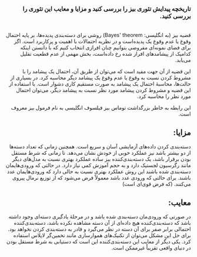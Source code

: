 <div dir="rtl">
  
  ###  تاریخچه پیدایش تئوری بیز را بررسی کنید و مزایا و معایب این تئوری را بررسی کنید.
  
  <br/>
  قضیه بیز (به انگلیسی: Bayes' theorem) روشی برای دسته‌بندی پدیده‌ها، بر پایه احتمال وقوع یا عدم وقوع یک پدیده‌است و در نظریه احتمالات با اهمیت و پرکاربرد است. اگر برای فضای نمونه‌ای مفروضی بتوانیم چنان افرازی انتخاب کنیم که با دانستن اینکه کدامیک از پیشامدهای افراز شده رخ داده‌است، بخش مهمی از عدم قطعیت تقلیل می‌یابد.

این قضیه از آن جهت مفید است که می‌توان از طریق آن، احتمال یک پیشامد را با مشروط کردن نسبت به وقوع یا عدم وقوع یک پیشامد دیگر محاسبه کرد. در بسیاری از حالت‌ها، محاسبهٔ احتمال یک پیشامد به صورت مستقیم کاری دشوار است. با استفاده از این قضیه و مشروط کردن پیشامد مورد نظر نسبت به پیشامد دیگر، می‌توان احتمال مورد نظر را محاسبه کرد.

این رابطه به خاطر بزرگداشت توماس بیز فیلسوف انگلیسی به نام فرمول بیز معروف است.<br/>

## مزایا:

دسته‌بندی کردن داده‌های آزمایشی آسان و سریع است. همچنین زمانی که تعداد دسته‌ها از دو بیشتر باشد نیز عملکرد خوبی از خودش نشان می‌دهد.
تا زمانی که شرط مستقل بودن برقرار باشد، یک دسته‌بندی‌کننده بیز ساده عملکرد بهتری نسبت به مدل‌های دیگر مانند رگرسیون لجستیک دارد و به حجم آموزش کمی نیاز دارد.
در حالتی که ورودی‌هایمان دسته‌بندی شده باشند این روش عملکرد بهتری نسبت به حالی دارد که ورودی‌هایمان عدد باشند. برای حالتی که ورودی عدد باشد معمولاً فرض می‌شود که از توزیع نرمال پیروی می‌کنند. (که فرض قوی‌ای است)
<br/>

## معایب:

در صورتی که ورودی‌مان دسته‌بندی شده باشد و در مرحلهٔ یادگیری دسته‌ای وجود داشته باشد که دسته‌بندی‌کننده هیچ داده‌ای از آن دسته مشاهده نکرده باشد، دسته‌بندی‌کننده احتمالی برابر صفر برای آن دسته در نظر می‌گیرد و قادر به دسته‌بندی کردن نخواهد بود. برای حل این مشکل می‌توان از تکنیک‌های هموارسازی مانند تخمین‌گر لاپلاس استفاده کرد.
یکی دیگر از معایب این دسته‌بندی‌کننده این است که دستیابی به شرط مستقل بودن در دنیای واقعی تقریباً غیرممکن است.
